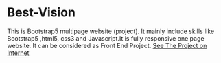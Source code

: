 # Best-Vision
This is Bootstrap5 multipage website (project). It mainly include skills like Bootstrap5 ,html5, css3 and Javascript.It is fully responsive one page website. It can be considered as Front End Project.
[See The Project on Internet](https://zeeshanmrajeproject1.netlify.app)
